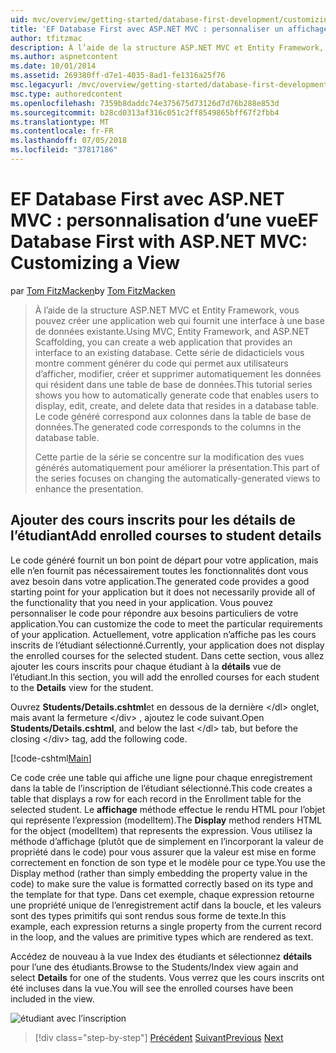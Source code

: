 ```yaml
---
uid: mvc/overview/getting-started/database-first-development/customizing-a-view
title: 'EF Database First avec ASP.NET MVC : personnaliser un affichage | Microsoft Docs'
author: tfitzmac
description: À l’aide de la structure ASP.NET MVC et Entity Framework, vous pouvez créer une application web qui fournit une interface à une base de données existante. Ce didacticiel seri...
ms.author: aspnetcontent
ms.date: 10/01/2014
ms.assetid: 269380ff-d7e1-4035-8ad1-fe1316a25f76
msc.legacyurl: /mvc/overview/getting-started/database-first-development/customizing-a-view
msc.type: authoredcontent
ms.openlocfilehash: 7359b8daddc74e375675d73126d7d76b288e853d
ms.sourcegitcommit: b28cd0313af316c051c2ff8549865bff67f2fbb4
ms.translationtype: MT
ms.contentlocale: fr-FR
ms.lasthandoff: 07/05/2018
ms.locfileid: "37817186"
---
```

<a name="ef-database-first-with-aspnet-mvc-customizing-a-view"></a><span data-ttu-id="b28db-104">EF Database First avec ASP.NET MVC : personnalisation d’une vue</span><span class="sxs-lookup"><span data-stu-id="b28db-104">EF Database First with ASP.NET MVC: Customizing a View</span></span>
====================
<span data-ttu-id="b28db-105">par [Tom FitzMacken](https://github.com/tfitzmac)</span><span class="sxs-lookup"><span data-stu-id="b28db-105">by [Tom FitzMacken](https://github.com/tfitzmac)</span></span>

> <span data-ttu-id="b28db-106">À l’aide de la structure ASP.NET MVC et Entity Framework, vous pouvez créer une application web qui fournit une interface à une base de données existante.</span><span class="sxs-lookup"><span data-stu-id="b28db-106">Using MVC, Entity Framework, and ASP.NET Scaffolding, you can create a web application that provides an interface to an existing database.</span></span> <span data-ttu-id="b28db-107">Cette série de didacticiels vous montre comment générer du code qui permet aux utilisateurs d’afficher, modifier, créer et supprimer automatiquement les données qui résident dans une table de base de données.</span><span class="sxs-lookup"><span data-stu-id="b28db-107">This tutorial series shows you how to automatically generate code that enables users to display, edit, create, and delete data that resides in a database table.</span></span> <span data-ttu-id="b28db-108">Le code généré correspond aux colonnes dans la table de base de données.</span><span class="sxs-lookup"><span data-stu-id="b28db-108">The generated code corresponds to the columns in the database table.</span></span>
> 
> <span data-ttu-id="b28db-109">Cette partie de la série se concentre sur la modification des vues générés automatiquement pour améliorer la présentation.</span><span class="sxs-lookup"><span data-stu-id="b28db-109">This part of the series focuses on changing the automatically-generated views to enhance the presentation.</span></span>


## <a name="add-enrolled-courses-to-student-details"></a><span data-ttu-id="b28db-110">Ajouter des cours inscrits pour les détails de l’étudiant</span><span class="sxs-lookup"><span data-stu-id="b28db-110">Add enrolled courses to student details</span></span>

<span data-ttu-id="b28db-111">Le code généré fournit un bon point de départ pour votre application, mais elle n’en fournit pas nécessairement toutes les fonctionnalités dont vous avez besoin dans votre application.</span><span class="sxs-lookup"><span data-stu-id="b28db-111">The generated code provides a good starting point for your application but it does not necessarily provide all of the functionality that you need in your application.</span></span> <span data-ttu-id="b28db-112">Vous pouvez personnaliser le code pour répondre aux besoins particuliers de votre application.</span><span class="sxs-lookup"><span data-stu-id="b28db-112">You can customize the code to meet the particular requirements of your application.</span></span> <span data-ttu-id="b28db-113">Actuellement, votre application n’affiche pas les cours inscrits de l’étudiant sélectionné.</span><span class="sxs-lookup"><span data-stu-id="b28db-113">Currently, your application does not display the enrolled courses for the selected student.</span></span> <span data-ttu-id="b28db-114">Dans cette section, vous allez ajouter les cours inscrits pour chaque étudiant à la **détails** vue de l’étudiant.</span><span class="sxs-lookup"><span data-stu-id="b28db-114">In this section, you will add the enrolled courses for each student to the **Details** view for the student.</span></span>

<span data-ttu-id="b28db-115">Ouvrez **Students/Details.cshtml**et en dessous de la dernière &lt;/dl&gt; onglet, mais avant la fermeture &lt;/div&gt; , ajoutez le code suivant.</span><span class="sxs-lookup"><span data-stu-id="b28db-115">Open **Students/Details.cshtml**, and below the last &lt;/dl&gt; tab, but before the closing &lt;/div&gt; tag, add the following code.</span></span>

[!code-cshtml[Main](customizing-a-view/samples/sample1.cshtml)]

<span data-ttu-id="b28db-116">Ce code crée une table qui affiche une ligne pour chaque enregistrement dans la table de l’inscription de l’étudiant sélectionné.</span><span class="sxs-lookup"><span data-stu-id="b28db-116">This code creates a table that displays a row for each record in the Enrollment table for the selected student.</span></span> <span data-ttu-id="b28db-117">Le **affichage** méthode effectue le rendu HTML pour l’objet qui représente l’expression (modelItem).</span><span class="sxs-lookup"><span data-stu-id="b28db-117">The **Display** method renders HTML for the object (modelItem) that represents the expression.</span></span> <span data-ttu-id="b28db-118">Vous utilisez la méthode d’affichage (plutôt que de simplement en l’incorporant la valeur de propriété dans le code) pour vous assurer que la valeur est mise en forme correctement en fonction de son type et le modèle pour ce type.</span><span class="sxs-lookup"><span data-stu-id="b28db-118">You use the Display method (rather than simply embedding the property value in the code) to make sure the value is formatted correctly based on its type and the template for that type.</span></span> <span data-ttu-id="b28db-119">Dans cet exemple, chaque expression retourne une propriété unique de l’enregistrement actif dans la boucle, et les valeurs sont des types primitifs qui sont rendus sous forme de texte.</span><span class="sxs-lookup"><span data-stu-id="b28db-119">In this example, each expression returns a single property from the current record in the loop, and the values are primitive types which are rendered as text.</span></span>

<span data-ttu-id="b28db-120">Accédez de nouveau à la vue Index des étudiants et sélectionnez **détails** pour l’une des étudiants.</span><span class="sxs-lookup"><span data-stu-id="b28db-120">Browse to the Students/Index view again and select **Details** for one of the students.</span></span> <span data-ttu-id="b28db-121">Vous verrez que les cours inscrits ont été incluses dans la vue.</span><span class="sxs-lookup"><span data-stu-id="b28db-121">You will see the enrolled courses have been included in the view.</span></span>

![étudiant avec l’inscription](customizing-a-view/_static/image1.png)

> [!div class="step-by-step"]
> <span data-ttu-id="b28db-123">[Précédent](changing-the-database.md)
> [Suivant](enhancing-data-validation.md)</span><span class="sxs-lookup"><span data-stu-id="b28db-123">[Previous](changing-the-database.md)
[Next](enhancing-data-validation.md)</span></span>
